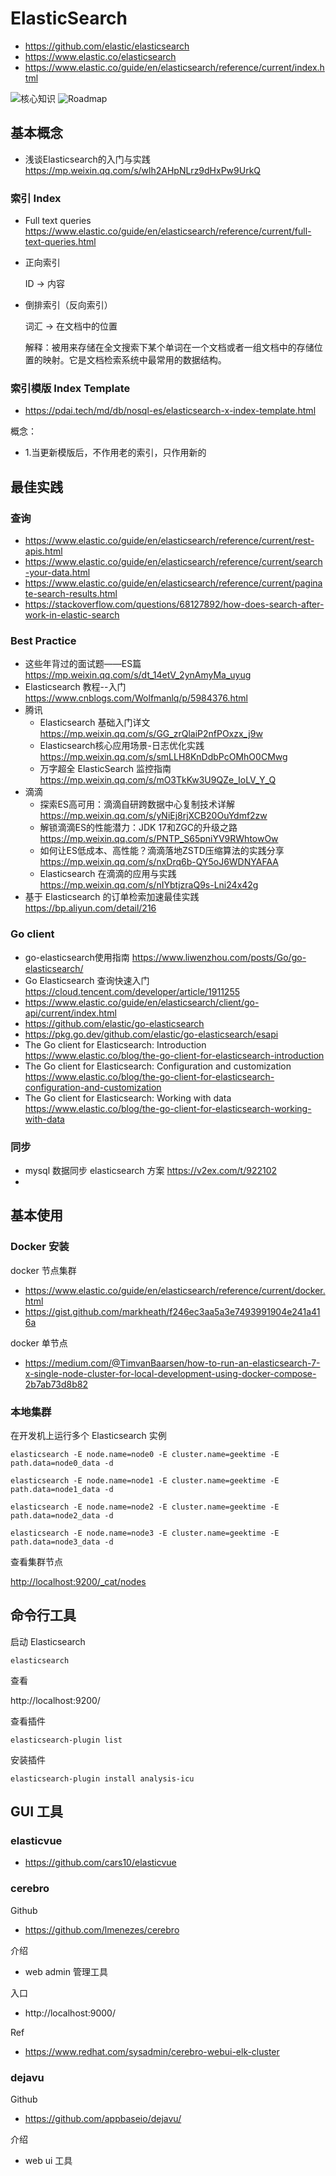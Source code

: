 # ElasticSearch
- https://github.com/elastic/elasticsearch
- https://www.elastic.co/elasticsearch
- https://www.elastic.co/guide/en/elasticsearch/reference/current/index.html

![核心知识](images/elastic_search_notes.webp)
![Roadmap](images/elasticsearch-roadmap.png)


## 基本概念
- 浅谈Elasticsearch的入门与实践 https://mp.weixin.qq.com/s/wlh2AHpNLrz9dHxPw9UrkQ

### 索引 Index
- Full text queries https://www.elastic.co/guide/en/elasticsearch/reference/current/full-text-queries.html

- 正向索引
    
    ID → 内容
    
- 倒排索引（反向索引）
    
    词汇 → 在文档中的位置
    
    解释：被用来存储在全文搜索下某个单词在一个文档或者一组文档中的存储位置的映射。它是文档检索系统中最常用的数据结构。

### 索引模版 Index Template
- https://pdai.tech/md/db/nosql-es/elasticsearch-x-index-template.html

概念：
- 1.当更新模版后，不作用老的索引，只作用新的


## 最佳实践
### 查询
- https://www.elastic.co/guide/en/elasticsearch/reference/current/rest-apis.html
- https://www.elastic.co/guide/en/elasticsearch/reference/current/search-your-data.html
- https://www.elastic.co/guide/en/elasticsearch/reference/current/paginate-search-results.html
- https://stackoverflow.com/questions/68127892/how-does-search-after-work-in-elastic-search

### Best Practice
- 这些年背过的面试题——ES篇 https://mp.weixin.qq.com/s/dt_14etV_2ynAmyMa_uyug
- Elasticsearch 教程--入门 https://www.cnblogs.com/Wolfmanlq/p/5984376.html
- 腾讯
  - Elasticsearch 基础入门详文 https://mp.weixin.qq.com/s/GG_zrQlaiP2nfPOxzx_j9w
  - Elasticsearch核心应用场景-日志优化实践 https://mp.weixin.qq.com/s/smLLH8KnDdbPcOMhO0CMwg
  - 万字超全 ElasticSearch 监控指南 https://mp.weixin.qq.com/s/mO3TkKw3U9QZe_IoLV_Y_Q
- 滴滴
  - 探索ES高可用：滴滴自研跨数据中心复制技术详解 https://mp.weixin.qq.com/s/yNiEj8rjXCB20OuYdmf2zw
  - 解锁滴滴ES的性能潜力：JDK 17和ZGC的升级之路 https://mp.weixin.qq.com/s/PNTP_S65pniYV9RWhtowOw
  - 如何让ES低成本、高性能？滴滴落地ZSTD压缩算法的实践分享 https://mp.weixin.qq.com/s/nxDrq6b-QY5oJ6WDNYAFAA
  - Elasticsearch 在滴滴的应用与实践 https://mp.weixin.qq.com/s/nIYbtjzraQ9s-Lni24x42g
- 基于 Elasticsearch 的订单检索加速最佳实践 https://bp.aliyun.com/detail/216


### Go client
- go-elasticsearch使用指南 https://www.liwenzhou.com/posts/Go/go-elasticsearch/
- Go Elasticsearch 查询快速入门 https://cloud.tencent.com/developer/article/1911255
- https://www.elastic.co/guide/en/elasticsearch/client/go-api/current/index.html
- https://github.com/elastic/go-elasticsearch
- https://pkg.go.dev/github.com/elastic/go-elasticsearch/esapi
- The Go client for Elasticsearch: Introduction https://www.elastic.co/blog/the-go-client-for-elasticsearch-introduction
- The Go client for Elasticsearch: Configuration and customization https://www.elastic.co/blog/the-go-client-for-elasticsearch-configuration-and-customization
- The Go client for Elasticsearch: Working with data https://www.elastic.co/blog/the-go-client-for-elasticsearch-working-with-data

### 同步
- mysql 数据同步 elasticsearch 方案 https://v2ex.com/t/922102
-

## 基本使用
### Docker 安装
docker 节点集群
- https://www.elastic.co/guide/en/elasticsearch/reference/current/docker.html
- https://gist.github.com/markheath/f246ec3aa5a3e7493991904e241a416a

docker 单节点
- https://medium.com/@TimvanBaarsen/how-to-run-an-elasticsearch-7-x-single-node-cluster-for-local-development-using-docker-compose-2b7ab73d8b82

### 本地集群

在开发机上运行多个 Elasticsearch 实例

`elasticsearch -E node.name=node0 -E cluster.name=geektime -E path.data=node0_data -d`

`elasticsearch -E node.name=node1 -E cluster.name=geektime -E path.data=node1_data -d`

`elasticsearch -E node.name=node2 -E cluster.name=geektime -E path.data=node2_data -d`

`elasticsearch -E node.name=node3 -E cluster.name=geektime -E path.data=node3_data -d`

查看集群节点

[http://localhost:9200/_cat/nodes](http://localhost:9200/_cat/nodes)

## 命令行工具

启动 Elasticsearch

`elasticsearch`

查看

http://localhost:9200/

查看插件

`elasticsearch-plugin list`

安装插件

`elasticsearch-plugin install analysis-icu`


## GUI 工具
### elasticvue
- https://github.com/cars10/elasticvue


### cerebro
Github
- https://github.com/lmenezes/cerebro

介绍
- web admin 管理工具

入口
- http://localhost:9000/

Ref
- https://www.redhat.com/sysadmin/cerebro-webui-elk-cluster


### dejavu
Github
- https://github.com/appbaseio/dejavu/

介绍
- web ui 工具
